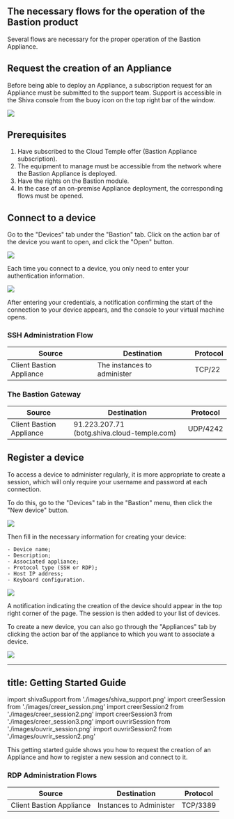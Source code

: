 ## The necessary flows for the operation of the Bastion product

Several flows are necessary for the proper operation of the Bastion Appliance.

## Request the creation of an Appliance

Before being able to deploy an Appliance, a subscription request for an Appliance must be submitted to the support team.
Support is accessible in the Shiva console from the buoy icon on the top right bar of the window.

<img src={shivaSupport} />

## Prerequisites

1. Have subscribed to the Cloud Temple offer (Bastion Appliance subscription).
2. The equipment to manage must be accessible from the network where the Bastion Appliance is deployed.
3. Have the rights on the Bastion module.
4. In the case of an on-premise Appliance deployment, the corresponding flows must be opened.

## Connect to a device

Go to the "Devices" tab under the "Bastion" tab. Click on the action bar of the device you want to open, and click the "Open" button.

<img src={ouvrirSession} />

Each time you connect to a device, you only need to enter your authentication information.

<img src={ouvrirSession2} />

After entering your credentials, a notification confirming the start of the connection to your device appears, and the console to your virtual machine opens.

### SSH Administration Flow

| Source                   | Destination                 | Protocol |
|--------------------------|-----------------------------|----------|
| Client Bastion Appliance | The instances to administer | TCP/22   |

### The Bastion Gateway

| Source                   | Destination                                 | Protocol |
|--------------------------|---------------------------------------------|----------|
| Client Bastion Appliance | 91.223.207.71 (botg.shiva.cloud-temple.com) | UDP/4242 |

## Register a device

To access a device to administer regularly, it is more appropriate to create a session, which will only require your username and password at each connection.

To do this, go to the "Devices" tab in the "Bastion" menu, then click the "New device" button.

<img src={creerSession} />

Then fill in the necessary information for creating your device:

    - Device name;
    - Description;
    - Associated appliance;
    - Protocol type (SSH or RDP);
    - Host IP address;
    - Keyboard configuration.

<img src={creerSession2} />

A notification indicating the creation of the device should appear in the top right corner of the page. The session is then added to your list of devices.

To create a new device, you can also go through the "Appliances" tab by clicking the action bar of the appliance to which you want to associate a device.

<img src={creerSession3} />

---
title: Getting Started Guide
---
import shivaSupport from './images/shiva_support.png'
import creerSession from './images/creer_session.png'
import creerSession2 from './images/creer_session2.png'
import creerSession3 from './images/creer_session3.png'
import ouvrirSession from './images/ouvrir_session.png'
import ouvrirSession2 from './images/ouvrir_session2.png'

This getting started guide shows you how to request the creation of an Appliance and how to register a new session and connect to it.

### RDP Administration Flows

| Source                   | Destination                 | Protocol |
|--------------------------|-----------------------------|----------|
| Client Bastion Appliance | Instances to Administer     | TCP/3389 |
